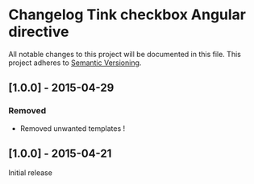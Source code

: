 # Changelog Tink checkbox Angular directive

All notable changes to this project will be documented in this file.
This project adheres to [Semantic Versioning](http://semver.org/).

<!--
## [Unreleased] - [unreleased]

### Added
### Changed
### Deprecated
### Removed
### Fixed
### Security
-->

## [1.0.0] - 2015-04-29

### Removed
- Removed unwanted templates !


## [1.0.0] - 2015-04-21

Initial release
